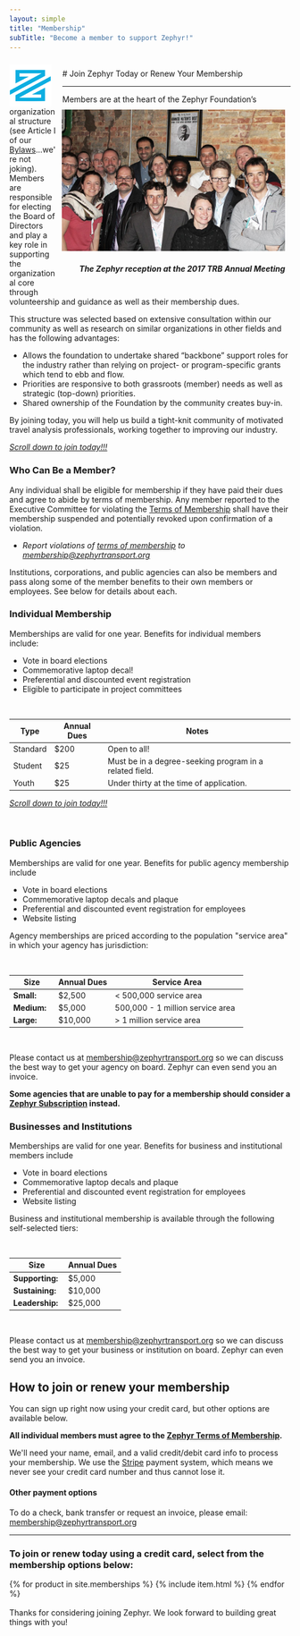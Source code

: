 ```yaml
---
layout: simple
title: "Membership"
subTitle: "Become a member to support Zephyr!"
---
```


<img src="/img/logo-small.png" width="75px" style="float:left; margin-right:20px; margin-top: 10px;" />
<br/>
# Join Zephyr Today or Renew Your Membership

---

<div style="float:right; margin: 5px 10px;">
<img src="/img/reception.jpg" width="400px" />
<h5 style="text-align:right;"><i>The Zephyr reception at the 2017 TRB Annual Meeting</i></h5>
</div>

Members are at the heart of the Zephyr Foundation’s organizational structure (see Article I of our [Bylaws](/bylaws)...we're not joking).  Members are responsible for electing the Board of Directors and play a key role in supporting the organizational core through volunteership and guidance as well as their membership dues.

This structure was selected based on extensive consultation within our community as well as research on similar organizations in other fields and has the following advantages:
- Allows the foundation to undertake shared “backbone” support roles for the industry rather than relying on project- or program-specific grants which tend to ebb and flow.
- Priorities are responsive to both grassroots (member) needs as well as strategic (top-down) priorities.
- Shared ownership of the Foundation by the community creates buy-in.

By joining today, you will help us build a tight-knit community of motivated travel analysis professionals, working together to improving our industry.

[*Scroll down to join today!!!*](#join)

### Who Can Be a Member?

Any individual shall be eligible for membership if they have paid their dues and agree to abide by terms of membership. Any member reported to the Executive Committee for violating the [Terms of Membership](/terms-of-membership) shall have their membership suspended and potentially revoked upon confirmation of a violation.
- *Report violations of [terms of membership](/terms-of-membership) to [membership@zephyrtransport.org](mailto:membership@zephyrtransport.org)*

Institutions, corporations, and public agencies can also be members and pass along some of the member benefits to their own members or employees.  See below for details about each.

### Individual Membership

Memberships are valid for one year. Benefits for individual members include:
- Vote in board elections
- Commemorative laptop decal!
- Preferential and discounted event registration
- Eligible to participate in project committees

<br/>

**Type** | **Annual Dues** | **Notes**
--- | --- | ---
Standard | $200 | Open to all!
Student | $25 | Must be in a degree-seeking program in a related field.
Youth   | $25 | Under thirty at the time of application.

[*Scroll down to join today!!!*](#join)

<br/>

### Public Agencies

Memberships are valid for one year.  Benefits for public agency membership include
- Vote in board elections
- Commemorative laptop decals and plaque
- Preferential and discounted event registration for employees
- Website listing

Agency memberships are priced according to the population "service area" in which your agency has jurisdiction:

<br/>

|**Size** | **Annual Dues** |**Service Area** |
|---------|------------------|-------------------------|
**Small:** | $2,500 | < 500,000 service area
**Medium:&nbsp;&nbsp;** |$5,000 | 500,000 - 1 million service area&nbsp;&nbsp;
**Large:** |	$10,000 | > 1 million service area

<br/>

Please contact us at [membership@zephyrtransport.org](mailto:membership@zephyrtransport.org) so we can discuss the best way to get your agency on board. Zephyr can even send you an invoice.

**Some agencies that are unable to pay for a membership should consider a [Zephyr Subscription](/subscriptions) instead.**

### Businesses and Institutions

Memberships are valid for one year. Benefits for business and institutional members include
- Vote in board elections
- Commemorative laptop decals and plaque
- Preferential and discounted event registration for employees
- Website listing

Business and institutional membership is available through the following self-selected tiers:

<br/>

| **Size** | **Annual Dues** |
|---------|------------------|
| **Supporting:** | $5,000 |
| **Sustaining:&nbsp;&nbsp;** | $10,000 |
|  **Leadership:** |	$25,000 |

<br/>

<a id="join"></a> <!-- #join anchor -->

Please contact us at [membership@zephyrtransport.org](mailto:membership@zephyrtransport.org) so we can discuss the best way to get your business or institution on board. Zephyr can even send you an invoice.

## How to join or renew your membership

You can sign up right now using your credit card, but other options are available below.

**All individual members must agree to the [Zephyr Terms of Membership](/terms-of-membership).**


We'll need your name, email, and a valid credit/debit card info to process your membership.  We use the [Stripe](https://stripe.com) payment system, which means we never see your credit card number and thus cannot lose it.
#### Other payment options
To do a check, bank transfer or request an invoice, please email: [membership@zephyrtransport.org](mailto:membership@zephyrtransport.org)

<!-- stripe -->

---

### To join or renew today using a credit card, select from the membership options below:

<div class="striperow">
  {% for product in site.memberships %}
    {% include item.html %}
  {% endfor %}
</div>

<br/>
Thanks for considering joining Zephyr. We look forward to building great things with you!


<br/><br/><br/><br/><br/>

<!-- wake up. heroku server! -->
<img src="{{site.post_url}}wakeup" style="display:none">

<!-- Hide form until terms are approved -->

<script src="https://code.jquery.com/jquery-1.11.3.js"></script>
<script>
    $(document).ready(function(){
        $("#terms-1").click(function (){
            if ($("#terms-1").prop("checked")){
                $("#stripe-1").show();
            }else{
                $("#stripe-1").hide();
            }
        });

    $(document).ready(function(){
        $("#terms-2").click(function (){
            if ($("#terms-2").prop("checked")){
                $("#stripe-2").show();
            }else{
                $("#stripe-2").hide();
            }
        });
    });

});
</script>
